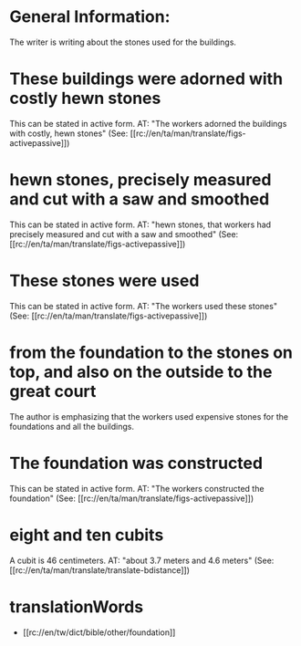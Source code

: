 # General Information:

The writer is writing about the stones used for the buildings.

# These buildings were adorned with costly hewn stones

This can be stated in active form. AT: "The workers adorned the buildings with costly, hewn stones" (See: [[rc://en/ta/man/translate/figs-activepassive]])

# hewn stones, precisely measured and cut with a saw and smoothed

This can be stated in active form. AT: "hewn stones, that workers had precisely measured and cut with a saw and smoothed" (See: [[rc://en/ta/man/translate/figs-activepassive]])

# These stones were used

This can be stated in active form. AT: "The workers used these stones" (See: [[rc://en/ta/man/translate/figs-activepassive]])

# from the foundation to the stones on top, and also on the outside to the great court

The author is emphasizing that the workers used expensive stones for the foundations and all the buildings.

# The foundation was constructed

This can be stated in active form. AT: "The workers constructed the foundation" (See: [[rc://en/ta/man/translate/figs-activepassive]])

# eight and ten cubits

A cubit is 46 centimeters. AT: "about 3.7 meters and 4.6 meters" (See: [[rc://en/ta/man/translate/translate-bdistance]])

# translationWords

* [[rc://en/tw/dict/bible/other/foundation]]